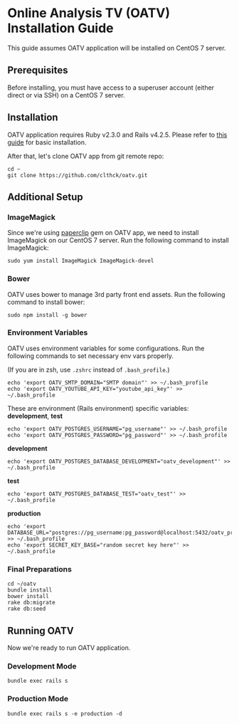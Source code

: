 # Online Analysis TV (OATV) Installation Guide

This guide assumes OATV application will be installed on CentOS 7 server.

## Prerequisites

Before installing, you must have access to a superuser account (either direct or via SSH) on a CentOS 7 server.

## Installation

OATV application requires Ruby v2.3.0 and Rails v4.2.5. Please refer to [this guide](http://tutorials.pluralsight.com/review/how-to-install-ruby-on-rails-on-centos-7) for basic installation.

After that, let's clone OATV app from git remote repo:
```shell
cd ~
git clone https://github.com/clthck/oatv.git
```

## Additional Setup

### ImageMagick

Since we're using [paperclip](https://github.com/thoughtbot/paperclip) gem on OATV app, we need to install ImageMagick on our CentOS 7 server.
Run the following command to install ImageMagick:
```shell
sudo yum install ImageMagick ImageMagick-devel
```

### Bower

OATV uses bower to manage 3rd party front end assets.
Run the following command to install bower:
```shell
sudo npm install -g bower
```

### Environment Variables

OATV uses environment variables for some configurations.
Run the following commands to set necessary env vars properly.

(If you are in zsh, use `.zshrc` instead of `.bash_profile`.)
```shell
echo 'export OATV_SMTP_DOMAIN="SMTP domain"' >> ~/.bash_profile
echo 'export OATV_YOUTUBE_API_KEY="youtube_api_key"' >> ~/.bash_profile
```

These are environment (Rails environment) specific variables:
__development__, __test__
```shell
echo 'export OATV_POSTGRES_USERNAME="pg_username"' >> ~/.bash_profile
echo 'export OATV_POSTGRES_PASSWORD="pg_password"' >> ~/.bash_profile
```

__development__
```shell
echo 'export OATV_POSTGRES_DATABASE_DEVELOPMENT="oatv_development"' >> ~/.bash_profile
```

__test__
```shell
echo 'export OATV_POSTGRES_DATABASE_TEST="oatv_test"' >> ~/.bash_profile
```

__production__
```shell
echo 'export DATABASE_URL="postgres://pg_username:pg_password@localhost:5432/oatv_production"' >> ~/.bash_profile
echo 'export SECRET_KEY_BASE="random secret key here"' >> ~/.bash_profile
```

### Final Preparations

```shell
cd ~/oatv
bundle install
bower install
rake db:migrate
rake db:seed
```

## Running OATV

Now we're ready to run OATV application.

### Development Mode

```shell
bundle exec rails s
```

### Production Mode

```shell
bundle exec rails s -e production -d
```
